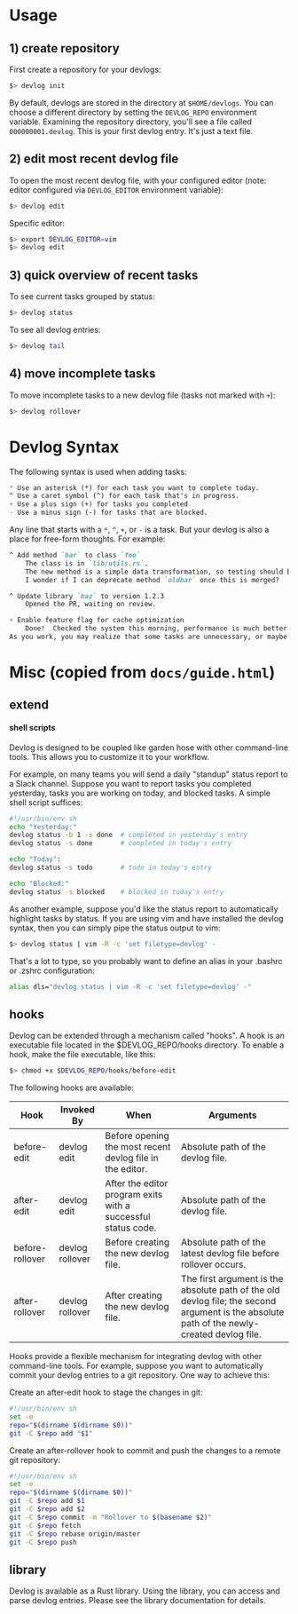 # Usage

## 1) create repository

First create a repository for your devlogs:

```sh
$> devlog init
```

By default, devlogs are stored in the directory at `$HOME/devlogs`. You can choose a different directory by setting the `DEVLOG_REPO` environment variable. Examining the repository directory, you'll see a file called `000000001.devlog`. This is your first devlog entry. It's just a text file.

## 2) edit most recent devlog file

To open the most recent devlog file, with your configured editor (note: editor configured via `DEVLOG_EDITOR` environment variable):

```sh
$> devlog edit
```

Specific editor:

```sh
$> export DEVLOG_EDITOR=vim
$> devlog edit
```

## 3) quick overview of recent tasks

To see current tasks grouped by status:

```sh
$> devlog status
```

To see all devlog entries:

```sh
$> devlog tail
```

## 4) move incomplete tasks

To move incomplete tasks to a new devlog file (tasks not marked with `+`):

```sh
$> devlog rollover
```

# Devlog Syntax

The following syntax is used when adding tasks:


```markdown
* Use an asterisk (*) for each task you want to complete today.
^ Use a caret symbol (^) for each task that's in progress.
+ Use a plus sign (+) for tasks you completed
- Use a minus sign (-) for tasks that are blocked.
```

Any line that starts with a `*`, `^`, `+`, or `-` is a task. But your devlog is also a place for free-form thoughts. For example:

```markdown
^ Add method `bar` to class `foo`
    The class is in `lib/utils.rs`.
    The new method is a simple data transformation, so testing should be easy...
    I wonder if I can deprecate method `oldbar` once this is merged?

^ Update library `baz` to version 1.2.3
    Opened the PR, waiting on review.

+ Enable feature flag for cache optimization
    Done!  Checked the system this morning, performance is much better.
As you work, you may realize that some tasks are unnecessary, or maybe you need to add more. That's expected! Just make the changes and keep going.
```

# Misc (copied from `docs/guide.html`)

## extend

#### shell scripts

Devlog is designed to be coupled like garden hose with other command-line tools. This allows you to customize it to your workflow.

For example, on many teams you will send a daily "standup" status report to a Slack channel. Suppose you want to report tasks you completed yesterday, tasks you are working on today, and blocked tasks. A simple shell script suffices:

```bash
#!/usr/bin/env sh
echo "Yesterday:"
devlog status -b 1 -s done  # completed in yesterday's entry
devlog status -s done       # completed in today's entry

echo "Today":
devlog status -s todo       # todo in today's entry

echo "Blocked:"
devlog status -s blocked    # blocked in today's entry
```

As another example, suppose you'd like the status report to automatically highlight tasks by status. If you are using vim and have installed the devlog syntax, then you can simply pipe the status output to vim:

```sh
$> devlog status | vim -R -c 'set filetype=devlog' -
```

That's a lot to type, so you probably want to define an alias in your .bashrc or .zshrc configuration:
```sh
alias dls="devlog status | vim -R -c 'set filetype=devlog' -"
```

## hooks

Devlog can be extended through a mechanism called "hooks". A hook is an executable file located in the $DEVLOG_REPO/hooks directory. To enable a hook, make the file executable, like this:

```sh
$> chmod +x $DEVLOG_REPO/hooks/before-edit
```

The following hooks are available:

| Hook	| Invoked By	| When	| Arguments |
|-------|---------------|-------|-----------|
| before-edit	| devlog edit |	Before opening the most recent devlog file in the editor.	| Absolute path of the devlog file. |
| after-edit	| devlog edit | 	After the editor program exits with a successful status code.	| Absolute path of the devlog file. |
| before-rollover |	devlog rollover |	Before creating the new devlog file.	|Absolute path of the latest devlog file before rollover occurs. |
| after-rollover |	devlog rollover	|  After creating the new devlog file. |	The first argument is the absolute path of the old devlog file; the second argument is the absolute path of the newly-created devlog file. |


Hooks provide a flexible mechanism for integrating devlog with other command-line tools. For example, suppose you want to automatically commit your devlog entries to a git repository. One way to achieve this:

Create an after-edit hook to stage the changes in git:
```bash
#!/usr/bin/env sh
set -e
repo="$(dirname $(dirname $0))"
git -C $repo add "$1"
```

Create an after-rollover hook to commit and push the changes to a remote git repository:

```bash
#!/usr/bin/env sh
set -e
repo="$(dirname $(dirname $0))"
git -C $repo add $1
git -C $repo add $2
git -C $repo commit -m "Rollover to $(basename $2)"
git -C $repo fetch
git -C $repo rebase origin/master
git -C $repo push
```

## library
Devlog is available as a Rust library. Using the library, you can access and parse devlog entries. Please see the library documentation for details.